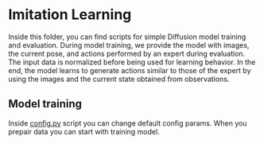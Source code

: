 # Imitation Learning

Inside this folder, you can find scripts for simple Diffusion model training and evaluation. During model training, we provide the model with images, the current pose, and actions performed by an expert during evaluation. The input data is normalized before being used for learning behavior. In the end, the model learns to generate actions similar to those of the expert by using the images and the current state obtained from observations.

## Model training
Inside [config.py](imitation/common/config.py) script you can change default config params. When you prepair data you can start with training model.